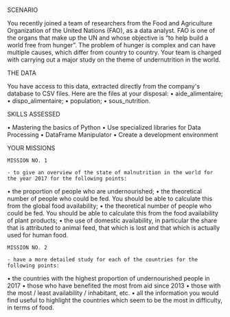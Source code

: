 SCENARIO

You recently joined a team of researchers from the Food and Agriculture Organization of the United Nations (FAO), as a data analyst.
FAO is one of the organs that make up the UN and whose objective is “to help build a world free from hunger”.
The problem of hunger is complex and can have multiple causes, which differ from country to country. 
Your team is charged with carrying out a major study on the theme of undernutrition in the world.

THE DATA

You have access to this data, extracted directly from the company's database to CSV files. Here are the files at your disposal:
•	aide_alimentaire;
•	dispo_alimentaire;
•	population;
•	sous_nutrition.

SKILLS ASSESSED

•	Mastering the basics of Python
•	Use specialized libraries for Data Processing
•	DataFrame Manipulator
•	Create a development environment

YOUR MISSIONS

	MISSION NO. 1

	- to give an overview of the state of malnutrition in the world for the year 2017 for the following points: 
•	the proportion of people who are undernourished;
•	the theoretical number of people who could be fed. You should be able to calculate this from the global food availability;
•	the theoretical number of people who could be fed. You should be able to calculate this from the food availability of plant products;
•	the use of domestic availability, in particular the share that is attributed to animal feed, that which is lost and that which is actually used for human food. 

	MISSION NO. 2

	- have a more detailed study for each of the countries for the following points:
•	the countries with the highest proportion of undernourished people in 2017
•	those who have benefited the most from aid since 2013
•	those with the most / least availability / inhabitant, etc.
•	all the information you would find useful to highlight the countries which seem to be the most in difficulty, in terms of food.



